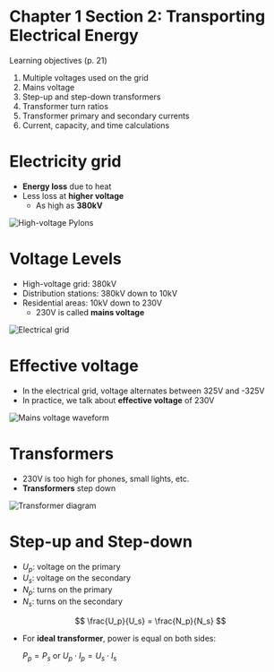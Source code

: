 # Chapter 1 Section 2: Transporting Electrical Energy

Learning objectives (p. 21)

1. Multiple voltages used on the grid
1. Mains voltage
1. Step-up and step-down transformers
1. Transformer turn ratios
1. Transformer primary and secondary currents
1. Current, capacity, and time calculations

# Electricity grid

- **Energy loss** due to heat
- Less loss at **higher voltage**
    - As high as **380kV**

![High-voltage Pylons](img/pylons.png)

# Voltage Levels

- High-voltage grid: 380kV
- Distribution stations: 380kV down to 10kV
- Residential areas: 10kV down to 230V
    - 230V is called **mains voltage**

![Electrical grid](img/electrical-grid.png)

# Effective voltage

- In the electrical grid, voltage alternates between
    325V and -325V
- In practice, we talk about **effective voltage** of 230V

![Mains voltage waveform](img/mains-waveform.png)

# Transformers

- 230V is too high for phones, small lights, etc.
- **Transformers** step down

![Transformer diagram](img/transformer.png)

# Step-up and Step-down

- $U_p$: voltage on the primary
- $U_s$: voltage on the secondary
- $N_p$: turns on the primary
- $N_s$: turns on the secondary

$$ \frac{U_p}{U_s} = \frac{N_p}{N_s} $$

- For **ideal transformer**, power is equal on both sides:

    $P_p = P_s$
    or
    $U_p \cdot I_p = U_s \cdot I_s$


